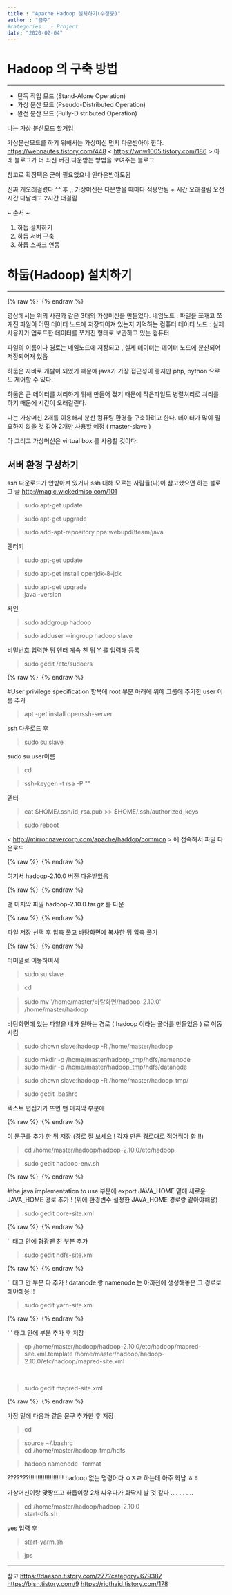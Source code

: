 ```yaml
---
title : "Apache Hadoop 설치하기(수정중)"
author : "금주"
#categories : - Project
date: "2020-02-04"
---
```


# Hadoop 의 구축 방법
---
* 단독 작업 모드 (Stand-Alone Operation)
* 가상 분산 모드 (Pseudo-Distributed Operation)
* 완전 분산 모드 (Fully-Distributed Operation)

나는 가상 분산모드 할거임


 가상분산모드를 하기 위해서는 가상머신 먼저 다운받아야 한다.
 <https://webnautes.tistory.com/448>
< https://wnw1005.tistory.com/186 >
아래 블로그가 더 최신 버전 다운받는 방법을 보여주는 블로그

참고로 확장팩은 굳이 필요없으니 안다운받아도됨

진짜 개오래걸렸다 ^^ 후 ,, 가상머신은 다운받을 때마다 적응안됨 + 시간 오래걸림 오전시간 다날리고 2시간 더걸림



~ 순서 ~

1. 하둡 설치하기
2. 하둡 서버 구축
3. 하둡 스파크 연동

# 하둡(Hadoop) 설치하기
---



{% raw %} <img src="https://bcloved.github.io/assets/images/20200204ApacheHadoop/1.PNG" alt=""> {% endraw %}

영상에서는 위의 사진과 같은  3대의 가상머신을 만들었다.
네임노드 : 파일을 쪼개고 쪼개진 파일이 어떤 데이터 노드에 저장되어져 있는지 기억하는 컴퓨터
데이터 노드 : 실제 사용자가 업로드한 데이터를 쪼개진 형태로 보관하고 있는 컴퓨터



파일의 이름이나 경로는 네임노드에 저장되고 , 실제 데이터는 데이터 노드에 분산되어 저장되어져 있음

하둡은 자바로 개발이 되었기 때문에 java가 가장 접근성이 좋지만 php, python 으로도 제어할 수 있다.

하둡은 큰 데이터를 처리하기 위해 만들어 졌기 때문에 작은파일도 병렬처리로 처리를 하기 때문에 시간이 오래걸린다.


나는 가상머신 2개를 이용해서 분산 컴퓨팅 환경을 구축하려고 한다.
데이터가 많이 필요하지 않을 것 같아 2개만 사용할 예정 ( master-slave )

아 그리고 가상머신은 virtual box 를 사용할 것이다.

## 서버 환경 구성하기

ssh 다운로드가 안받아져 있거나 ssh 대해 모르는 사람들(나)이 참고했으면 하는 블로그 글
<http://magic.wickedmiso.com/101>

> sudo apt-get update

>sudo apt-get upgrade

> sudo add-apt-repository ppa:webupd8team/java

엔터키

> sudo apt-get update

> sudo apt-get install openjdk-8-jdk

>sudo apt-get upgrade<br>
java -version

확인

>sudo addgroup hadoop

>sudo adduser --ingroup hadoop slave

비밀번호 입력한 뒤 엔터 계속 친 뒤 Y 를 입력해 등록

> sudo gedit /etc/sudoers

{% raw %} <img src="https://bcloved.github.io/assets/images/hadoop/1-0.PNG" alt=""> {% endraw %}

#User privilege specification
항목에 root 부분 아래에 위에 그룹에 추가한 user 이름 추가

>apt -get install openssh-server


ssh 다운로드 후

>sudo su slave

sudo su user이름

>cd

>ssh-keygen -t rsa -P ""

엔터

> cat $HOME/.ssh/id_rsa.pub >> $HOME/.ssh/authorized_keys

> sudo reboot

< http://mirror.navercorp.com/apache/haddop/common > 에 접속해서 파일 다운로드

{% raw %} <img src="https://bcloved.github.io/assets/images/hadoop/1.PNG" alt=""> {% endraw %}

여기서 hadoop-2.10.0 버전 다운받았음

{% raw %} <img src="https://bcloved.github.io/assets/images/hadoop/2.PNG" alt=""> {% endraw %}

맨 마지막 파일 hadoop-2.10.0.tar.gz 를 다운

{% raw %} <img src="https://bcloved.github.io/assets/images/hadoop/3.PNG" alt=""> {% endraw %}

파일 저장 선택 후 압축 풀고 바탕화면에 복사한 뒤 압축 풀기

{% raw %} <img src="https://bcloved.github.io/assets/images/hadoop/4.PNG" alt=""> {% endraw %}

터미널로 이동하여서

> sudo su slave

> cd

> sudo mv '/home/master/바탕화면/hadoop-2.10.0' /home/master/hadoop

바탕화면에 있는 파일을 내가 원하는 경로 ( hadoop 이라는 폴더를 만들었음 ) 로 이동시킴

>sudo chown slave:hadoop -R /home/master/hadoop

>sudo mkdir -p /home/master/hadoop_tmp/hdfs/namenode <Br> sudo mkdir -p /home/master/hadoop_tmp/hdfs/datanode


> sudo chown slave:hadoop -R /home/master/hadoop_tmp/

> sudo gedit .bashrc

텍스트 편집기가 뜨면 맨 마지막 부분에

{% raw %} <img src="https://bcloved.github.io/assets/images/hadoop/5.PNG" alt=""> {% endraw %}


이 문구를 추가 한 뒤 저장 (경로 잘 보세요 ! 각자 만든 경로대로 적어줘야 함 !!)

> cd /home/master/hadoop/hadoop-2.10.0/etc/hadoop

> sudo gedit hadoop-env.sh

{% raw %} <img src="https://bcloved.github.io/assets/images/hadoop/7.PNG" alt=""> {% endraw %}

#the java implementation to use
부분에 export JAVA_HOME 밑에 새로운 JAVA_HOME 경로 추가 ! (위에 환경변수 설정한 JAVA_HOME 경로랑 같아야해용)

> sudo gedit core-site.xml


{% raw %} <img src="https://bcloved.github.io/assets/images/hadoop/8.PNG" alt=""> {% endraw %}

'<configuration>' 태그 안에 형광펜 친 부분 추가

> sudo gedit hdfs-site.xml

{% raw %} <img src="https://bcloved.github.io/assets/images/hadoop/9.PNG" alt=""> {% endraw %}

'<configuration>' 태그 안 부분 다 추가 ! datanode 랑 namenode 는 아까전에 생성해놓은 그 경로로 해야해용 !!


> sudo gedit yarn-site.xml

{% raw %} <img src="https://bcloved.github.io/assets/images/hadoop/10.PNG" alt=""> {% endraw %}


' <configuration>' 태그 안에 부분 추가 후 저장<br>



>cp /home/master/hadoop/hadoop-2.10.0/etc/hadoop/mapred-site.xml.template /home/master/hadoop/hadoop-2.10.0/etc/hadoop/mapred-site.xml

<br>

> sudo gedit mapred-site.xml


{% raw %} <img src="https://bcloved.github.io/assets/images/hadoop/12.PNG" alt=""> {% endraw %}


가장 밑에 다음과 같은 문구 추가한 후 저장

> cd<br>

> source ~/.bashrc<br>
> cd /home/master/hadoop_tmp/hdfs<br>

 >  hadoop namenode -format<br>





???????!!!!!!!!!!!!!!!!!!!! hadoop 없는 명령어다 ㅇㅈㄹ 하는데 아주 화남 ㅎㅎ

가상머신이랑 맞짱뜨고 하둡이랑 2차 싸우다가 화딱지 날 것 같다 ..  . . . . ..




 > cd /home/master/hadoop/hadoop-2.10.0<br>
 > start-dfs.sh<Br>

 yes 입력 후

 > start-yarm.sh

 >jps





---
참고
<https://daeson.tistory.com/277?category=679387>
<https://bisn.tistory.com/9>
<https://riothaid.tistory.com/178>
